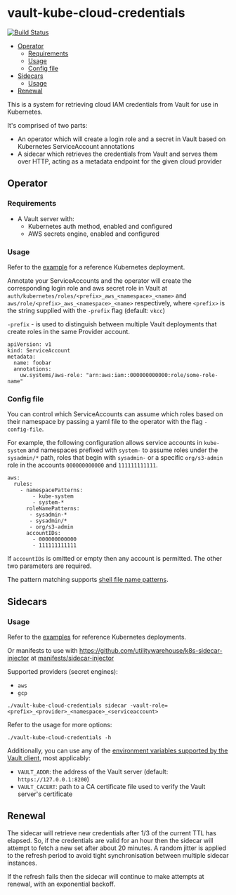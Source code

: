 # vault-kube-cloud-credentials

[![Build Status](https://drone.prod.merit.uw.systems/api/badges/utilitywarehouse/vault-kube-cloud-credentials/status.svg)](https://drone.prod.merit.uw.systems/utilitywarehouse/vault-kube-cloud-credentials)

<!-- vim-markdown-toc GFM -->

* [Operator](#operator)
	* [Requirements](#requirements)
	* [Usage](#usage)
	* [Config file](#config-file)
* [Sidecars](#sidecars)
	* [Usage](#usage-1)
* [Renewal](#renewal)

<!-- vim-markdown-toc -->

This is a system for retrieving cloud IAM credentials from Vault for use in
Kubernetes.

It's comprised of two parts:

- An operator which will create a login role and a secret in Vault based on
  Kubernetes ServiceAccount annotations
- A sidecar which retrieves the credentials from Vault and serves them over
  HTTP, acting as a metadata endpoint for the given cloud provider

## Operator

### Requirements

- A Vault server with:
  * Kubernetes auth method, enabled and configured
  * AWS secrets engine, enabled and configured

### Usage

Refer to the [example](manifests/operator/) for a reference Kubernetes
deployment.

Annotate your ServiceAccounts and the operator will create the corresponding
login role and aws secret role in Vault at
`auth/kubernetes/roles/<prefix>_aws_<namespace>_<name>` and
`aws/role/<prefix>_aws_<namespace>_<name>` respectively, where `<prefix>` is the
string supplied with the `-prefix` flag (default: `vkcc`)

`-prefix` - is used to distinguish between multiple Vault deployments that
create roles in the same Provider account.

```
apiVersion: v1
kind: ServiceAccount
metadata:
  name: foobar
  annotations:
    uw.systems/aws-role: "arn:aws:iam::000000000000:role/some-role-name"
```

### Config file

You can control which ServiceAccounts can assume which roles based on their
namespace by passing a yaml file to the operator with the flag `-config-file`.

For example, the following configuration allows service accounts in `kube-system` 
and namespaces prefixed with `system-` to assume roles under the `sysadmin/*` path,
roles that begin with `sysadmin-` or a specific `org/s3-admin` role in the accounts
`000000000000` and `111111111111`.

```
aws:
  rules:
    - namespacePatterns:
        - kube-system
        - system-*
      roleNamePatterns:
       - sysadmin-*
       - sysadmin/*
       - org/s3-admin
      accountIDs:
        - 000000000000
        - 111111111111
```

If `accountIDs` is omitted or empty then any account is permitted. The other two
parameters are required.

The pattern matching supports [shell file name
patterns](https://golang.org/pkg/path/filepath/#Match).

## Sidecars

### Usage

Refer to the [examples](manifests/examples/) for reference Kubernetes deployments.

Or manifests to use with
https://github.com/utilitywarehouse/k8s-sidecar-injector at
[manifests/sidecar-injector](manifests/sidecar-injector)


Supported providers (secret engines):

- `aws`
- `gcp`

```
./vault-kube-cloud-credentials sidecar -vault-role=<prefix>_<provider>_<namespace>_<serviceaccount>
```

Refer to the usage for more options:

```
./vault-kube-cloud-credentials -h
```

Additionally, you can use any of the [environment variables supported by the Vault
client](https://www.vaultproject.io/docs/commands/#environment-variables), most
applicably:

- `VAULT_ADDR`: the address of the Vault server (default: `https://127.0.0.1:8200`)
- `VAULT_CACERT`: path to a CA certificate file used to verify the Vault server's certificate

## Renewal

The sidecar will retrieve new credentials after 1/3 of the current TTL has
elapsed. So, if the credentials are valid for an hour then the sidecar will
attempt to fetch a new set after about 20 minutes. A random jitter is applied
to the refresh period to avoid tight synchronisation between multiple sidecar 
instances.

If the refresh fails then the sidecar will continue to make attempts at renewal,
with an exponential backoff.
